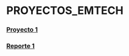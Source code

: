 # PROYECTOS_EMTECH

### [Proyecto 1](https://github.com/KeilaPuenteG/PROYECTOS_EMTECH/blob/main/PROYECTO-01-PUENTE-KEILA.py)
### [Reporte 1]()
